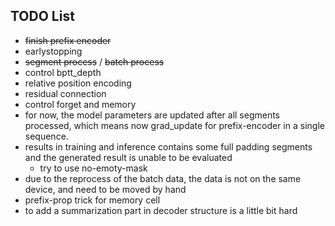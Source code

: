 ## TODO List 
* ~~finish prefix encoder~~
* earlystopping
* ~~segment process~~ / ~~batch process~~
* control bptt_depth 
* relative position encoding
* residual connection
* control forget and memory 
* for now, the model parameters are updated after all segments processed, which means now grad_update for prefix-encoder in a single sequence.
* results in training and inference contains some full padding segments
  and the generated result is unable to be evaluated
    * try to use no-emoty-mask 
* due to the reprocess of the batch data, the data is not on the same device, and need to be moved by hand
* prefix-prop trick for memory cell
* to add a summarization part in decoder structure is a little bit hard